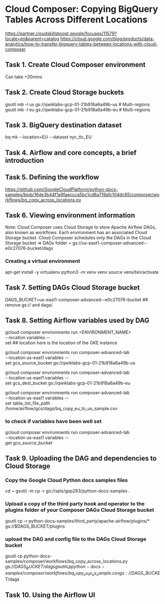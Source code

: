 # Cloud Composer: Copying BigQuery Tables Across Different Locations

https://partner.cloudskillsboost.google/focuses/11579?locale=en&parent=catalog
https://cloud.google.com/blog/products/data-analytics/how-to-transfer-bigquery-tables-between-locations-with-cloud-composer

## Task 1. Create Cloud Composer environment

Can take +20mins

## Task 2. Create Cloud Storage buckets

gsutil mb -l us gs://qwiklabs-gcp-01-21b918a6a49b-us # Multi-regions
gsutil mb -l eu gs://qwiklabs-gcp-01-21b918a6a49b-eu # Multi-regions

## Task 3. BigQuery destination dataset

bq mk --location=EU --dataset nyc_tlc_EU

## Task 4. Airflow and core concepts, a brief introduction

## Task 5. Defining the workflow

https://github.com/GoogleCloudPlatform/python-docs-samples/blob/16de3b44f1a9faeccca5bc1cd8a719afc104dc65/composer/workflows/bq_copy_across_locations.py

## Task 6. Viewing environment information

Note: Cloud Composer uses Cloud Storage to store Apache Airflow DAGs, also known as workflows. Each environment has an associated Cloud Storage bucket. Cloud Composer schedules only the DAGs in the Cloud Storage bucket
=> DAGs folder = gs://us-east1-composer-advanced--e0c27076-bucket/dags

### Creating a virtual environment
apt-get install -y virtualenv
python3 -m venv venv
source venv/bin/activate

## Task 7. Setting DAGs Cloud Storage bucket

DAGS_BUCKET=us-east1-composer-advanced--e0c27076-bucket  ## remove gs:// and dags/

## Task 8. Setting Airflow variables used by DAG

gcloud composer environments run <ENVIRONMENT_NAME> \
--location <LOCATION> variables -- \
set <KEY> <VALUE> ## location here is the location of the GKE instance

gcloud composer environments run composer-advanced-lab \
--location us-east1 variables -- \
set gcs_source_bucket gs://qwiklabs-gcp-01-21b918a6a49b-us 

gcloud composer environments run composer-advanced-lab \
--location us-east1 variables -- \
set gcs_dest_bucket gs://qwiklabs-gcp-01-21b918a6a49b-eu

gcloud composer environments run composer-advanced-lab \
--location us-east1 variables -- \
set table_list_file_path /home/airflow/gcs/dags/bq_copy_eu_to_us_sample.csv

### to check if variables have been well set 

gcloud composer environments run composer-advanced-lab \
    --location us-east1 variables -- \
    get gcs_source_bucket

## Task 9. Uploading the DAG and dependencies to Cloud Storage

### Copy the Google Cloud Python docs samples files 

cd ~
gsutil -m cp -r gs://spls/gsp283/python-docs-samples .

### Upload a copy of the third party hook and operator to the plugins folder of your Composer DAGs Cloud Storage bucket

gsutil cp -r python-docs-samples/third_party/apache-airflow/plugins/* gs://$DAGS_BUCKET/plugins

### upload the DAG and config file to the DAGs Cloud Storage bucket

gsutil cp python-docs-samples/composer/workflows/bq_copy_across_locations.py gs://$DAGS_BUCKET/dags
gsutil cp python-docs-samples/composer/workflows/bq_copy_eu_to_us_sample.csv gs://$DAGS_BUCKET/dags

## Task 10. Using the Airflow UI
